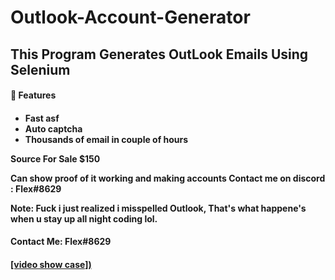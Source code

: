 # Outlook-Account-Generator

This Program Generates OutLook Emails Using Selenium
---

<h4> 🔑 Features <h4> 

<!-- BLOG-POST-LIST:START -->
  - Fast asf
  - Auto captcha 
  - Thousands of email in couple of hours 
  
  Source For Sale $150
  <!-- BLOG-POST-LIST:EnD -->
  Can show proof of it working and making accounts 
  Contact me on discord : Flex#8629
  
  Note: Fuck i just realized i misspelled Outlook, That's what happene's when u stay up all night coding lol.
  
  
  <h4> Contact Me: Flex#8629 <h4>
    
[[video show case])](https://cdn.discordapp.com/attachments/899366202806251581/954776372285419530/vid_out.mp4)    
    
 
    






